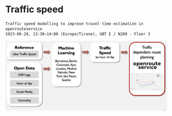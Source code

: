 # Traffic speed

```{admonition} Visit our talk on Wednesday!
Traffic speed modelling to improve travel time estimation in openrouteservice
2023-06-28, 13:30–14:00 (Europe/Tirane), UBT E / N209 - Floor 3
```

![targeted_centrality02](../img/traffic_speed.png)

